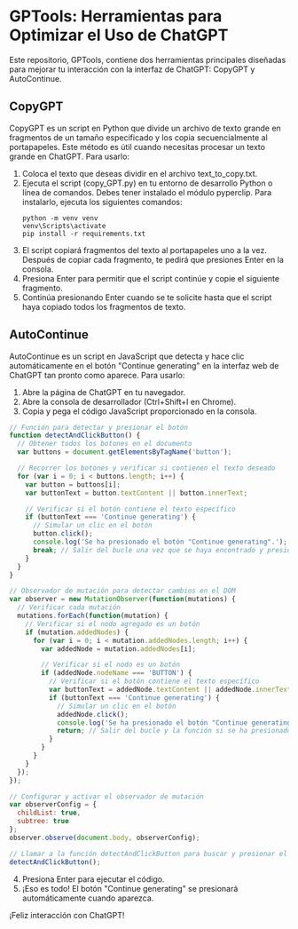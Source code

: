 # GPTools: Herramientas para Optimizar el Uso de ChatGPT

Este repositorio, GPTools, contiene dos herramientas principales diseñadas para mejorar tu interacción con la interfaz de ChatGPT: CopyGPT y AutoContinue.

## CopyGPT

CopyGPT es un script en Python que divide un archivo de texto grande en fragmentos de un tamaño especificado y los copia secuencialmente al portapapeles. Este método es útil cuando necesitas procesar un texto grande en ChatGPT. Para usarlo:

1. Coloca el texto que deseas dividir en el archivo text_to_copy.txt.
2. Ejecuta el script (copy_GPT.py) en tu entorno de desarrollo Python o línea de comandos. Debes tener instalado el módulo pyperclip. Para instalarlo, ejecuta los siguientes comandos:
    ```
    python -m venv venv
    venv\Scripts\activate
    pip install -r requirements.txt
    ```
3. El script copiará fragmentos del texto al portapapeles uno a la vez. Después de copiar cada fragmento, te pedirá que presiones Enter en la consola.
4. Presiona Enter para permitir que el script continúe y copie el siguiente fragmento.
5. Continúa presionando Enter cuando se te solicite hasta que el script haya copiado todos los fragmentos de texto.

## AutoContinue

AutoContinue es un script en JavaScript que detecta y hace clic automáticamente en el botón "Continue generating" en la interfaz web de ChatGPT tan pronto como aparece. Para usarlo:

1. Abre la página de ChatGPT en tu navegador.
2. Abre la consola de desarrollador (Ctrl+Shift+I en Chrome).
3. Copia y pega el código JavaScript proporcionado en la consola.

``` js
// Función para detectar y presionar el botón
function detectAndClickButton() {
  // Obtener todos los botones en el documento
  var buttons = document.getElementsByTagName('button');

  // Recorrer los botones y verificar si contienen el texto deseado
  for (var i = 0; i < buttons.length; i++) {
    var button = buttons[i];
    var buttonText = button.textContent || button.innerText;

    // Verificar si el botón contiene el texto específico
    if (buttonText === 'Continue generating') {
      // Simular un clic en el botón
      button.click();
      console.log('Se ha presionado el botón "Continue generating".');
      break; // Salir del bucle una vez que se haya encontrado y presionado el botón
    }
  }
}

// Observador de mutación para detectar cambios en el DOM
var observer = new MutationObserver(function(mutations) {
  // Verificar cada mutación
  mutations.forEach(function(mutation) {
    // Verificar si el nodo agregado es un botón
    if (mutation.addedNodes) {
      for (var i = 0; i < mutation.addedNodes.length; i++) {
        var addedNode = mutation.addedNodes[i];

        // Verificar si el nodo es un botón
        if (addedNode.nodeName === 'BUTTON') {
          // Verificar si el botón contiene el texto específico
          var buttonText = addedNode.textContent || addedNode.innerText;
          if (buttonText === 'Continue generating') {
            // Simular un clic en el botón
            addedNode.click();
            console.log('Se ha presionado el botón "Continue generating".');
            return; // Salir del bucle y la función si se ha presionado el botón
          }
        }
      }
    }
  });
});

// Configurar y activar el observador de mutación
var observerConfig = {
  childList: true,
  subtree: true
};
observer.observe(document.body, observerConfig);

// Llamar a la función detectAndClickButton para buscar y presionar el botón inicialmente
detectAndClickButton();
```

4. Presiona Enter para ejecutar el código.
5. ¡Eso es todo! El botón "Continue generating" se presionará automáticamente cuando aparezca.

¡Feliz interacción con ChatGPT!
